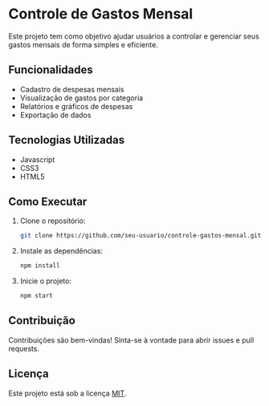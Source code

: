# Controle de Gastos Mensal

Este projeto tem como objetivo ajudar usuários a controlar e gerenciar seus gastos mensais de forma simples e eficiente.

## Funcionalidades

- Cadastro de despesas mensais
- Visualização de gastos por categoria
- Relatórios e gráficos de despesas
- Exportação de dados

## Tecnologias Utilizadas

- Javascript
- CSS3
- HTML5

## Como Executar

1. Clone o repositório:
    ```bash
    git clone https://github.com/seu-usuario/controle-gastos-mensal.git
    ```
2. Instale as dependências:
    ```bash
    npm install
    ```
3. Inicie o projeto:
    ```bash
    npm start
    ```

## Contribuição

Contribuições são bem-vindas! Sinta-se à vontade para abrir issues e pull requests.

## Licença

Este projeto está sob a licença [MIT](LICENSE).
